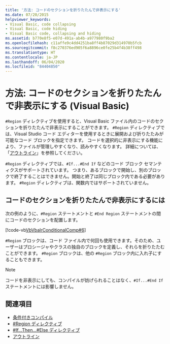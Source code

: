 ```yaml
---
title: '方法: コードのセクションを折りたたんで非表示にする'
ms.date: 07/20/2015
helpviewer_keywords:
- Visual Basic, code collapsing
- Visual Basic, code hiding
- Visual Basic code, collapsing and hiding
ms.assetid: b770e8f5-e07d-491a-ab4b-a977980f9ba2
ms.openlocfilehash: c11affe9c4dd4251ba8ff4b87029d314970b5fcb
ms.sourcegitcommit: f8c270376ed905f6a8896ce0fe25b4f4b38ff498
ms.translationtype: HT
ms.contentlocale: ja-JP
ms.lasthandoff: 06/04/2020
ms.locfileid: "84404850"
---
```

# <a name="how-to-collapse-and-hide-sections-of-code-visual-basic"></a>方法: コードのセクションを折りたたんで非表示にする (Visual Basic)

`#Region` ディレクティブを使用すると、Visual Basic ファイル内のコードのセクションを折りたたんで非表示にすることができます。 `#Region` ディレクティブでは、Visual Studio コード エディターを使用するときに展開および折りたたみが可能なコード ブロックを指定できます。 コードを選択的に非表示にする機能により、ファイルが管理しやすくなり、読みやすくなります。 詳細については、「[アウトライン](/visualstudio/ide/outlining)」を参照してください。

`#Region` ディレクティブでは、`#If...#End If` などのコード ブロック セマンティクスがサポートされています。 つまり、あるブロックで開始し、別のブロックで終了することはできません。開始と終了は同じブロック内である必要があります。 `#Region` ディレクティブは、関数内ではサポートされていません。

## <a name="to-collapse-and-hide-a-section-of-code"></a>コードのセクションを折りたたんで非表示にするには

次の例のように、`#Region` ステートメントと `#End Region` ステートメントの間にコードのセクションを配置します。

[!code-vb[VbVbalrConditionalComp#6](~/samples/snippets/visualbasic/VS_Snippets_VBCSharp/VbVbalrConditionalComp/VB/Class1.vb#6)]

`#Region` ブロックは、コード ファイル内で何回も使用できます。そのため、ユーザーはプロシージャやクラスの独自のブロックを定義し、それらを折りたたむことができます。 `#Region` ブロックは、他の `#Region` ブロック内に入れ子にすることもできます。

> [!NOTE]
> コードを非表示にしても、コンパイルが妨げられることはなく、`#If...#End If` ステートメントには影響しません。

## <a name="see-also"></a>関連項目

- [条件付きコンパイル](conditional-compilation.md)
- [#Region ディレクティブ](../../language-reference/directives/region-directive.md)
- [#If...Then...#Else ディレクティブ](../../language-reference/directives/if-then-else-directives.md)
- [アウトライン](/visualstudio/ide/outlining)
